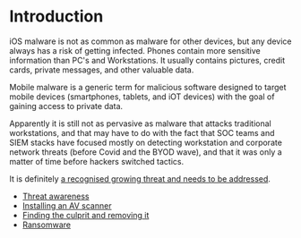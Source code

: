 # Introduction

iOS malware is not as common as malware for other devices, but any device always has a risk of getting infected. Phones contain more sensitive information than PC's and Workstations. It usually contains pictures, credit cards, private messages, and other valuable data. 

Mobile malware is a generic term for malicious software designed to target mobile devices (smartphones, tablets, and iOT devices) with the goal of gaining access to private data.

Apparently it is still not as pervasive as malware that attacks traditional workstations, and that may have to do with the fact that SOC teams and SIEM stacks have focused mostly on detecting workstation and corporate network threats (before Covid and the BYOD wave), and that it was only a matter of time before hackers switched tactics.

It is definitely [a recognised growing threat and needs to be addressed](https://pap.tymyrddin.dev/docs/notes/readme).

* [Threat awareness](../opsec/threats.md)
* [Installing an AV scanner](scanner.md)
* [Finding the culprit and removing it](clean-machine.md)
* [Ransomware](ransomware.md)
